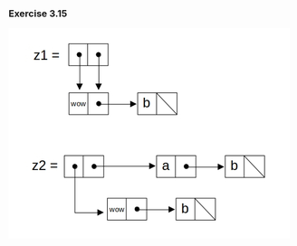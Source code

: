 ### Exercise 3.15
![pointers](https://github.com/jonathantorres/bookshelf/blob/master/sicp/img/3.15.jpg)
